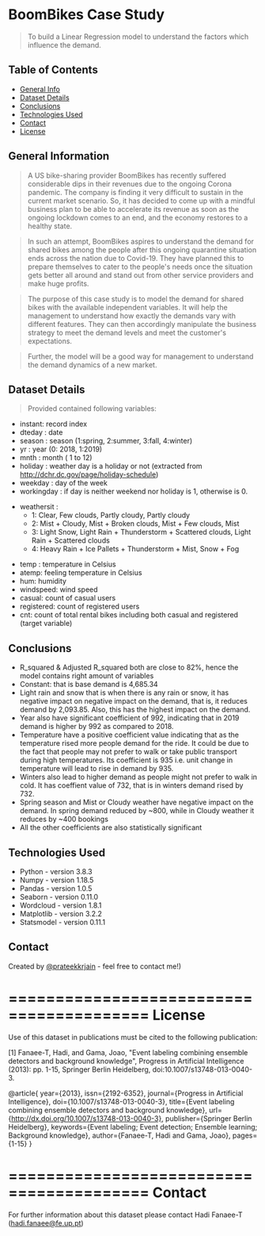 # BoomBikes Case Study
> To build a Linear Regression model to understand the factors which influence the demand.

## Table of Contents
* [General Info](#general-information)
* [Dataset Details](#dataset-details)
* [Conclusions](#conclusions)
* [Technologies Used](#technologies-used)
* [Contact](#contact)
* [License](#license)

## General Information
> A US bike-sharing provider BoomBikes has recently suffered considerable dips in their revenues due to the ongoing Corona pandemic. The company is finding it very difficult to sustain in the current market scenario. So, it has decided to come up with a mindful business plan to be able to accelerate its revenue as soon as the ongoing lockdown comes to an end, and the economy restores to a healthy state. 

> In such an attempt, BoomBikes aspires to understand the demand for shared bikes among the people after this ongoing quarantine situation ends across the nation due to Covid-19. They have planned this to prepare themselves to cater to the people's needs once the situation gets better all around and stand out from other service providers and make huge profits.

> The purpose of this case study is to model the demand for shared bikes with the available independent variables. It will help the management to understand how exactly the demands vary with different features. They can then accordingly manipulate the business strategy to meet the demand levels and meet the customer's expectations. 

> Further, the model will be a good way for management to understand the demand dynamics of a new market. 

## Dataset Details

> Provided contained following variables:
- instant: record index
- dteday : date
- season : season (1:spring, 2:summer, 3:fall, 4:winter)
- yr : year (0: 2018, 1:2019)
- mnth : month ( 1 to 12)
- holiday : weather day is a holiday or not (extracted from http://dchr.dc.gov/page/holiday-schedule)
- weekday : day of the week
- workingday : if day is neither weekend nor holiday is 1, otherwise is 0.
+ weathersit : 
    - 1: Clear, Few clouds, Partly cloudy, Partly cloudy
    - 2: Mist + Cloudy, Mist + Broken clouds, Mist + Few clouds, Mist
    - 3: Light Snow, Light Rain + Thunderstorm + Scattered clouds, Light Rain + Scattered clouds
    - 4: Heavy Rain + Ice Pallets + Thunderstorm + Mist, Snow + Fog
- temp : temperature in Celsius
- atemp: feeling temperature in Celsius
- hum: humidity
- windspeed: wind speed
- casual: count of casual users
- registered: count of registered users
- cnt: count of total rental bikes including both casual and registered (target variable)

## Conclusions
+ R_squared & Adjusted R_squared both are close to 82%, hence the model contains right amount of variables
+ Constant: that is base demand is 4,685.34
+ Light rain and snow that is when there is any rain or snow, it has negative impact on negative impact on the demand, that is, it reduces demand by 2,093.85. Also, this has the highest impact on the demand.
+ Year also have significant coefficient of 992, indicating that in 2019 demand is higher by 992 as compared to 2018.
+ Temperature have a positive coefficient value indicating that as the temperature rised more people demand for the ride. It could be due to the fact that people may not prefer to walk or take public transport during high temperatures. Its coefficient is 935 i.e. unit change in temperature will lead to rise in demand by 935.
+ Winters also lead to higher demand as people might not prefer to walk in cold. It has coeffient value of 732, that is in winters demand rised by 732.
+ Spring season and Mist or Cloudy weather have negative impact on the demand. In spring demand reduced by ~800, while in Cloudy weather it reduces by ~400 bookings
+ All the other coefficients are also statistically significant

## Technologies Used
- Python - version 3.8.3
- Numpy - version 1.18.5
- Pandas - version 1.0.5
- Seaborn - version 0.11.0
- Wordcloud - version 1.8.1
- Matplotlib - version 3.2.2
- Statsmodel - version 0.11.1

## Contact
Created by [@prateekkrjain](http://prateekkrjain.com) - feel free to contact me!)


=========================================
License
=========================================
Use of this dataset in publications must be cited to the following publication:

[1] Fanaee-T, Hadi, and Gama, Joao, "Event labeling combining ensemble detectors and background knowledge", Progress in Artificial Intelligence (2013): pp. 1-15, Springer Berlin Heidelberg, doi:10.1007/s13748-013-0040-3.

@article{
	year={2013},
	issn={2192-6352},
	journal={Progress in Artificial Intelligence},
	doi={10.1007/s13748-013-0040-3},
	title={Event labeling combining ensemble detectors and background knowledge},
	url={http://dx.doi.org/10.1007/s13748-013-0040-3},
	publisher={Springer Berlin Heidelberg},
	keywords={Event labeling; Event detection; Ensemble learning; Background knowledge},
	author={Fanaee-T, Hadi and Gama, Joao},
	pages={1-15}
}

=========================================
Contact
=========================================
	
For further information about this dataset please contact Hadi Fanaee-T (hadi.fanaee@fe.up.pt)